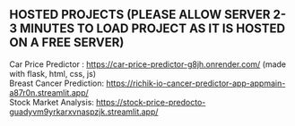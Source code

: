 ## HOSTED PROJECTS (PLEASE ALLOW SERVER 2-3 MINUTES TO LOAD PROJECT AS IT IS HOSTED ON A FREE SERVER) 
Car Price Predictor : https://car-price-predictor-g8jh.onrender.com/ (made with flask, html, css, js) <br>
Breast Cancer Prediction: https://richik-io-cancer-predictor-app-appmain-a87r0n.streamlit.app/ <br>
Stock Market Analysis: https://stock-price-predocto-guadyvm9yrkarxvnaspzjk.streamlit.app/ <br>

